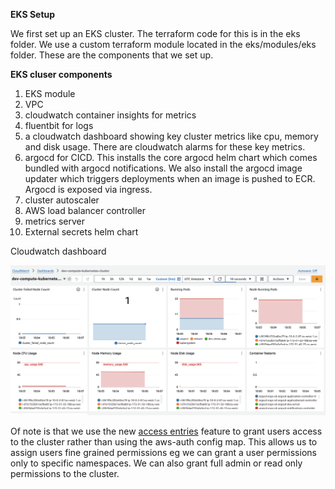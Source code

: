 **EKS Setup**

We first set up an EKS cluster. The terraform code for this is in the eks folder. We use a custom terraform module located in the eks/modules/eks folder. These are the components that we set up.

**EKS cluser components**
1.  EKS module
2.  VPC
3. cloudwatch container insights for metrics
4. fluentbit for logs
5.  a cloudwatch dashboard showing key cluster metrics like cpu, memory and disk usage. There are cloudwatch alarms for these key metrics.
6.  argocd for CICD. This installs the core argocd helm chart which comes bundled with argocd notifications. We also install the argocd image updater which triggers deployments when an image is pushed to ECR. Argocd is exposed via ingress.
7.  cluster autoscaler
8.  AWS load balancer controller
9.  metrics server
10.  External secrets helm chart

Cloudwatch dashboard

![Cloudwatch dashboard](/docs/images/dash.png )

Of note is that we use the new [access entries](https://aws.amazon.com/blogs/containers/a-deep-dive-into-simplified-amazon-eks-access-management-controls/) feature to grant users access to the cluster rather than using the aws-auth config map. This allows us to assign users fine grained permissions eg we can grant a user permissions only to specific namespaces. We can also grant full admin or read only permissions to the cluster.  

